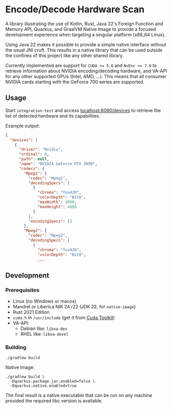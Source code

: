 # Encode/Decode Hardware Scan

A library illustrating the use of Kotlin, Rust, Java 22's Foreign Function and Memory API, Quarkus,
and GraalVM Native Image to provide a focused development experience when targeting a singular
platform (x86_64 Linux).

Using Java 22 makes it possible to provide a simple native interface without the usual JNI cruft.
This results in a native library that can be used outside the confines of this project like
any other shared library.

Currently implemented are support for `CUDA >= 5.0` and `NvEnc >= 7.0` to retrieve information
about NVIDIA encoding/decoding hardware, and VA-API for any other supported GPUs (Intel, AMD, ...).
This means that all consumer NVIDIA cards starting with the GeForce 700 series are supported.

## Usage

Start `integration-test` and access [localhost:8080/devices](http://localhost:8080/devices) to
retrieve the list of detected hardware and its capabilities.

Example output:

```json
{
  "devices": [
    {
      "driver": "Nvidia",
      "ordinal": 0,
      "path": null,
      "name": "NVIDIA GeForce RTX 3090",
      "codecs": {
        "Mpeg1": {
          "codec": "Mpeg1",
          "decodingSpecs": [
            {
              "chroma": "Yuv420",
              "colorDepth": "Bit8",
              "maxWidth": 4080,
              "maxHeight": 4080
            }
          ],
          "encodingSpecs": []
        },
        "Mpeg2": {
          "codec": "Mpeg2",
          "decodingSpecs": [
            {
              "chroma": "Yuv420",
              "colorDepth": "Bit8",
              ...
```

## Development

### Prerequisites

- Linux (no Windows or macos)
- Mandrel or Liberica NIK 24.r22 (JDK 22, for `native-image`)
- Rust 2021 Edition
- `cuda.h` in `/usr/include` (get it from [Cuda Toolkit][cuda-tk])
- VA-API:
    - Debian like: `libva-dev`
    - RHEL like: `libva-devel`

[cuda-tk]: https://developer.nvidia.com/cuda-toolkit

### Building

```shell
./gradlew build
```

Native Image:

```shell
./gradlew build \
  -Dquarkus.package.jar.enabled=false \
  -Dquarkus.native.enabled=true
```

The final result is a native executable that can be run on any machine provided the required
libc version is available.
